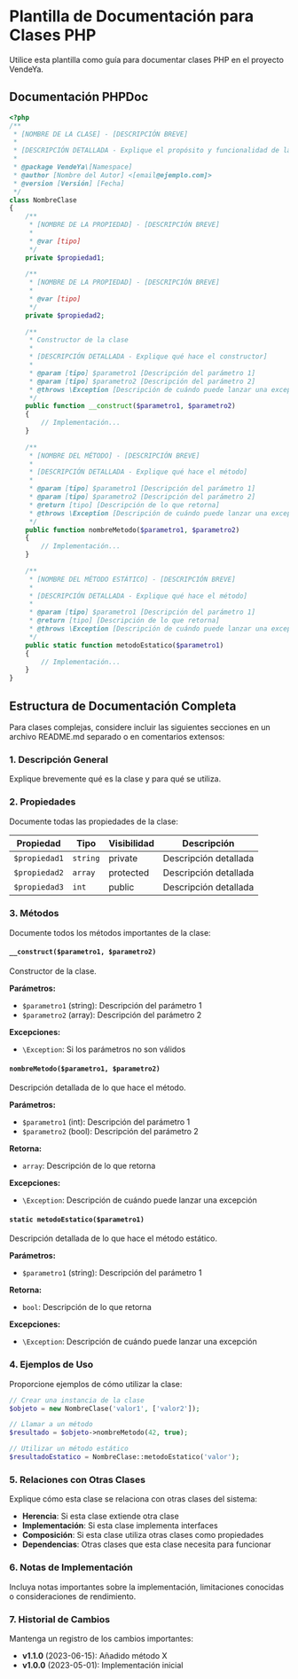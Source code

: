 # Plantilla de Documentación para Clases PHP

Utilice esta plantilla como guía para documentar clases PHP en el proyecto VendeYa.

## Documentación PHPDoc

```php
<?php
/**
 * [NOMBRE DE LA CLASE] - [DESCRIPCIÓN BREVE]
 * 
 * [DESCRIPCIÓN DETALLADA - Explique el propósito y funcionalidad de la clase]
 * 
 * @package VendeYa\[Namespace]
 * @author [Nombre del Autor] <[email@ejemplo.com]>
 * @version [Versión] [Fecha]
 */
class NombreClase
{
    /**
     * [NOMBRE DE LA PROPIEDAD] - [DESCRIPCIÓN BREVE]
     * 
     * @var [tipo]
     */
    private $propiedad1;
    
    /**
     * [NOMBRE DE LA PROPIEDAD] - [DESCRIPCIÓN BREVE]
     * 
     * @var [tipo]
     */
    private $propiedad2;
    
    /**
     * Constructor de la clase
     * 
     * [DESCRIPCIÓN DETALLADA - Explique qué hace el constructor]
     * 
     * @param [tipo] $parametro1 [Descripción del parámetro 1]
     * @param [tipo] $parametro2 [Descripción del parámetro 2]
     * @throws \Exception [Descripción de cuándo puede lanzar una excepción]
     */
    public function __construct($parametro1, $parametro2)
    {
        // Implementación...
    }
    
    /**
     * [NOMBRE DEL MÉTODO] - [DESCRIPCIÓN BREVE]
     * 
     * [DESCRIPCIÓN DETALLADA - Explique qué hace el método]
     * 
     * @param [tipo] $parametro1 [Descripción del parámetro 1]
     * @param [tipo] $parametro2 [Descripción del parámetro 2]
     * @return [tipo] [Descripción de lo que retorna]
     * @throws \Exception [Descripción de cuándo puede lanzar una excepción]
     */
    public function nombreMetodo($parametro1, $parametro2)
    {
        // Implementación...
    }
    
    /**
     * [NOMBRE DEL MÉTODO ESTÁTICO] - [DESCRIPCIÓN BREVE]
     * 
     * [DESCRIPCIÓN DETALLADA - Explique qué hace el método]
     * 
     * @param [tipo] $parametro1 [Descripción del parámetro 1]
     * @return [tipo] [Descripción de lo que retorna]
     * @throws \Exception [Descripción de cuándo puede lanzar una excepción]
     */
    public static function metodoEstatico($parametro1)
    {
        // Implementación...
    }
}
```

## Estructura de Documentación Completa

Para clases complejas, considere incluir las siguientes secciones en un archivo README.md separado o en comentarios extensos:

### 1. Descripción General

Explique brevemente qué es la clase y para qué se utiliza.

### 2. Propiedades

Documente todas las propiedades de la clase:

| Propiedad | Tipo | Visibilidad | Descripción |
|-----------|------|-------------|-------------|
| `$propiedad1` | `string` | private | Descripción detallada |
| `$propiedad2` | `array` | protected | Descripción detallada |
| `$propiedad3` | `int` | public | Descripción detallada |

### 3. Métodos

Documente todos los métodos importantes de la clase:

#### `__construct($parametro1, $parametro2)`

Constructor de la clase.

**Parámetros:**
- `$parametro1` (string): Descripción del parámetro 1
- `$parametro2` (array): Descripción del parámetro 2

**Excepciones:**
- `\Exception`: Si los parámetros no son válidos

#### `nombreMetodo($parametro1, $parametro2)`

Descripción detallada de lo que hace el método.

**Parámetros:**
- `$parametro1` (int): Descripción del parámetro 1
- `$parametro2` (bool): Descripción del parámetro 2

**Retorna:**
- `array`: Descripción de lo que retorna

**Excepciones:**
- `\Exception`: Descripción de cuándo puede lanzar una excepción

#### `static metodoEstatico($parametro1)`

Descripción detallada de lo que hace el método estático.

**Parámetros:**
- `$parametro1` (string): Descripción del parámetro 1

**Retorna:**
- `bool`: Descripción de lo que retorna

**Excepciones:**
- `\Exception`: Descripción de cuándo puede lanzar una excepción

### 4. Ejemplos de Uso

Proporcione ejemplos de cómo utilizar la clase:

```php
// Crear una instancia de la clase
$objeto = new NombreClase('valor1', ['valor2']);

// Llamar a un método
$resultado = $objeto->nombreMetodo(42, true);

// Utilizar un método estático
$resultadoEstatico = NombreClase::metodoEstatico('valor');
```

### 5. Relaciones con Otras Clases

Explique cómo esta clase se relaciona con otras clases del sistema:

- **Herencia**: Si esta clase extiende otra clase
- **Implementación**: Si esta clase implementa interfaces
- **Composición**: Si esta clase utiliza otras clases como propiedades
- **Dependencias**: Otras clases que esta clase necesita para funcionar

### 6. Notas de Implementación

Incluya notas importantes sobre la implementación, limitaciones conocidas o consideraciones de rendimiento.

### 7. Historial de Cambios

Mantenga un registro de los cambios importantes:

- **v1.1.0** (2023-06-15): Añadido método X
- **v1.0.0** (2023-05-01): Implementación inicial